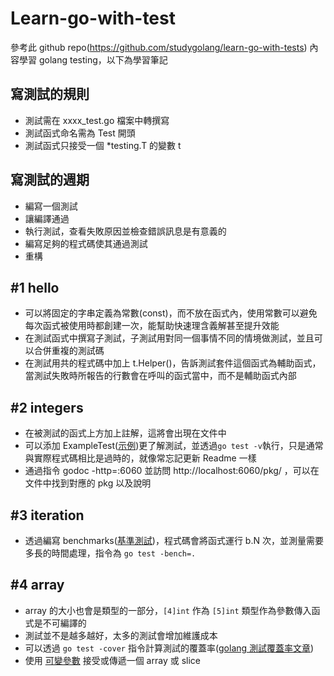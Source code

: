 # Learn-go-with-test

參考此 github repo(https://github.com/studygolang/learn-go-with-tests) 內容學習 golang testing，以下為學習筆記

## 寫測試的規則
- 測試需在 xxxx_test.go 檔案中轉撰寫
- 測試函式命名需為 Test 開頭
- 測試函式只接受一個 *testing.T 的變數 t

## 寫測試的週期
- 編寫一個測試
- 讓編譯通過
- 執行測試，查看失敗原因並檢查錯誤訊息是有意義的
- 編寫足夠的程式碼使其通過測試
- 重構

## #1 hello
- 可以將固定的字串定義為常數(const)，而不放在函式內，使用常數可以避免每次函式被使用時都創建一次，能幫助快速理含義解甚至提升效能
- 在測試函式中撰寫子測試，子測試用對同一個事情不同的情境做測試，並且可以合併重複的測試碼
- 在測試用共的程式碼中加上 t.Helper()，告訴測試套件這個函式為輔助函式，當測試失敗時所報告的行數會在呼叫的函式當中，而不是輔助函式內部

## #2 integers
- 在被測試的函式上方加上註解，這將會出現在文件中
- 可以添加 ExampleTest([示例](https://go.dev/blog/examples ))更了解測試，並透過`go test -v`執行，只是通常與實際程式碼相比是過時的，就像常忘記更新 Readme 一樣
- 通過指令 godoc -http=:6060 並訪問 http://localhost:6060/pkg/ ，可以在文件中找到對應的 pkg 以及說明

## #3 iteration
- 透過編寫 benchmarks([基準測試](https://pkg.go.dev/testing#hdr-Benchmarks ))，程式碼會將函式運行 b.N 次，並測量需要多長的時間處理，指令為 `go test -bench=.`

## #4 array
- array 的大小也會是類型的一部分，`[4]int` 作為 `[5]int` 類型作為參數傳入函式是不可編譯的
- 測試並不是越多越好，太多的測試會增加維護成本
- 可以透過 `go test -cover` 指令計算測試的覆蓋率([golang 測試覆蓋率文章](https://go.dev/blog/cover))
- 使用 [可變參數](https://gobyexample.com/variadic-functions) 接受或傳遞一個 array 或 slice